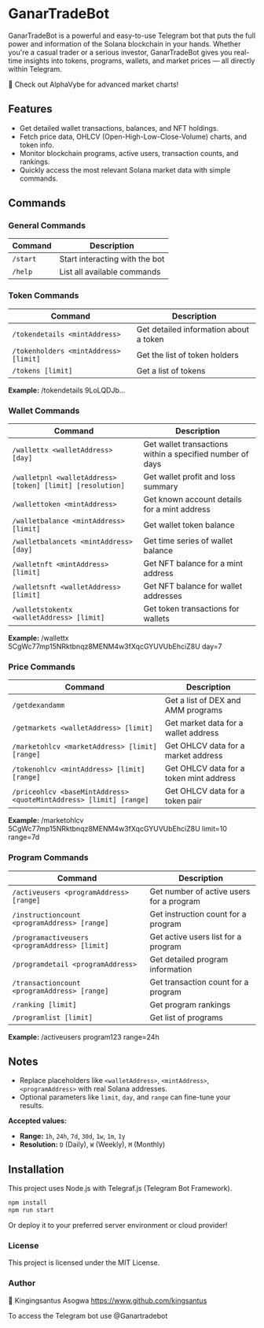 # GanarTradeBot

GanarTradeBot is a powerful and easy-to-use Telegram bot that puts the full power and information of the Solana blockchain in your hands. Whether you're a casual trader or a serious investor, GanarTradeBot gives you real-time insights into tokens, programs, wallets, and market prices — all directly within Telegram.

🔗 Check out AlphaVybe for advanced market charts!

## Features

- Get detailed wallet transactions, balances, and NFT holdings.
- Fetch price data, OHLCV (Open-High-Low-Close-Volume) charts, and token info.
- Monitor blockchain programs, active users, transaction counts, and rankings.
- Quickly access the most relevant Solana market data with simple commands.

## Commands

### General Commands

| Command       | Description                       |
|---------------|-----------------------------------|
| `/start`      | Start interacting with the bot    |
| `/help`       | List all available commands       |

### Token Commands

| Command                      | Description                                                   |
|------------------------------|---------------------------------------------------------------|
| `/tokendetails <mintAddress>`| Get detailed information about a token                         |
| `/tokenholders <mintAddress> [limit]` | Get the list of token holders                     |
| `/tokens [limit]`            | Get a list of tokens                                          |

**Example:**
/tokendetails 9LoLQDJb...

### Wallet Commands

| Command                          | Description                                                   |
|----------------------------------|---------------------------------------------------------------|
| `/wallettx <walletAddress> [day]`| Get wallet transactions within a specified number of days      |
| `/walletpnl <walletAddress> [token] [limit] [resolution]` | Get wallet profit and loss summary     |
| `/wallettoken <mintAddress>`     | Get known account details for a mint address                  |
| `/walletbalance <mintAddress> [limit]` | Get wallet token balance                     |
| `/walletbalancets <mintAddress> [day]` | Get time series of wallet balance                    |
| `/walletnft <mintAddress> [limit]`     | Get NFT balance for a mint address                            |
| `/walletsnft <walletAddress> [limit]`  | Get NFT balance for wallet addresses                           |
| `/walletstokentx <walletAddress> [limit]` | Get token transactions for wallets                    |

**Example:**
/wallettx 5CgWc77mp15NRktbnqz8MENM4w3fXqcGYUVUbEhciZ8U day=7

### Price Commands

| Command                              | Description                                                   |
|--------------------------------------|---------------------------------------------------------------|
| `/getdexandamm`                     | Get a list of DEX and AMM programs                            |
| `/getmarkets <walletAddress> [limit]`| Get market data for a wallet address                          |
| `/marketohlcv <marketAddress> [limit] [range]` | Get OHLCV data for a market address             |
| `/tokenohlcv <mintAddress> [limit] [range]` | Get OHLCV data for a token mint address                 |
| `/priceohlcv <baseMintAddress> <quoteMintAddress> [limit] [range]` | Get OHLCV data for a token pair         |

**Example:**
/marketohlcv 5CgWc77mp15NRktbnqz8MENM4w3fXqcGYUVUbEhciZ8U limit=10 range=7d

### Program Commands

| Command                                | Description                                                   |
|----------------------------------------|---------------------------------------------------------------|
| `/activeusers <programAddress> [range]`| Get number of active users for a program                     |
| `/instructioncount <programAddress> [range]` | Get instruction count for a program             |
| `/programactiveusers <programAddress> [limit]` | Get active users list for a program             |
| `/programdetail <programAddress>`      | Get detailed program information                              |
| `/transactioncount <programAddress> [range]` | Get transaction count for a program             |
| `/ranking [limit]`                     | Get program rankings                                         |
| `/programlist [limit]`                 | Get list of programs                                          |

**Example:**
/activeusers program123 range=24h

## Notes

- Replace placeholders like `<walletAddress>`, `<mintAddress>`, `<programAddress>` with real Solana addresses.
- Optional parameters like `limit`, `day`, and `range` can fine-tune your results.

**Accepted values:**

- **Range:** `1h`, `24h`, `7d`, `30d`, `1w`, `1m`, `1y`
- **Resolution:** `D` (Daily), `W` (Weekly), `M` (Monthly)

## Installation

This project uses Node.js with Telegraf.js (Telegram Bot Framework).

```bash
npm install
npm run start
```
 
Or deploy it to your preferred server environment or cloud provider!

### License
This project is licensed under the MIT License.

### Author
👑 Kingingsantus Asogwa
https://www.github.com/kingsantus

To access the Telegram bot use @Ganartradebot